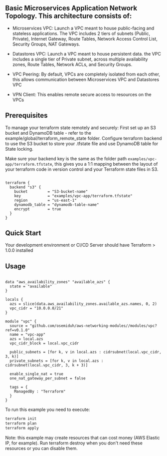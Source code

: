 ## Basic Microservices Application Network Topology. This architecture consists of:


* Microservices VPC: Launch a VPC meant to house public-facing and stateless applications. The VPC includes 2 tiers of subnets (Public, Private), Internet Gateway, Route Tables, Network Access Control List, Security Groups, NAT Gateways.

* Datastores VPC: Launch a VPC meant to house persistent data. the VPC includes a single tier of Private subnet, across multiple availability zones, Route Tables, Network ACLs, and Security Groups.
  
* VPC Peering: By default, VPCs are completely isolated from each other, this allows communication between Microservices VPC and Datastores VPC
  
* VPN Client: This enables remote secure access to resources on the VPCs
  
## Prerequisites 
To manage your terraform state remotely and securely:
First set up an S3 bucket and DynamoDB table - refer to the example/global/terraform_remote_state folder.
Configure terraform backend to use the S3 bucket to store your .tfstate file and use DynamoDB table for State locking.

Make sure your backend key is the same as the folder path `examples/vpc-app/terraform.tfstate`, this gives you a 1:1 mapping between the layout of your terraform code in version control and your Terraform state files in S3. 


```hcl

terraform {
  backend "s3" {
    bucket         = "S3-bucket-name"
    key            = "examples/vpc-app/terraform.tfstate"
    region         = "us-east-1"
    dynamodb_table = "dynamodb-table-name"
    encrypt        = true
  }
}

```

## Quick Start
Your development environment or CI/CD Server should have Terraform > 1.0.0 installed



## Usage


```hcl

data "aws_availability_zones" "available_azs" {
  state = "available"
}

locals {
  azs = slice(data.aws_availability_zones.available_azs.names, 0, 2)
  vpc_cidr = "10.0.0.0/21"
}

module "vpc" {
  source = "github.com/osemiduh/aws-networking-modules//modules/vpc?ref=v0.1.0"
  name = "vpc-app"
  azs = local.azs
  vpc_cidr_block = local.vpc_cidr

  public_subnets = [for k, v in local.azs : cidrsubnet(local.vpc_cidr, 3, k)]
  private_subnets = [for k, v in local.azs : cidrsubnet(local.vpc_cidr, 3, k + 3)]
  
  enable_single_nat = true
  one_nat_gateway_per_subnet = false

  tags = {
    ManagedBy : "Terraform" 
  }
}

```

To run this example you need to execute:
```bash
terraform init
terraform plan
terraform apply
```
Note: this example may create resources that can cost money (AWS Elastic IP, for example). Run terraform destroy when you don't need these resources or you can disable them.

